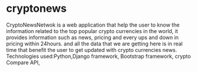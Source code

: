 # cryptonews
CryptoNewsNetwok is a web application that help the user to know the information related to the top popular crypto currencies in the world, it provides information such as news, pricing and every ups and down in pricing within 24hours. and all the data that we are getting here is in real time that benefit the user to get updated with crypto currencies news. 
Technologies used:Python,Django framework, Bootstrap framework, crypto Compare API, 
